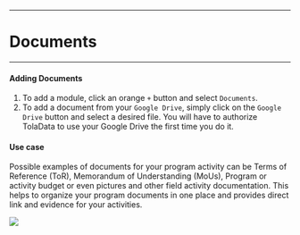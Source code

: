 ****
# Documents
---

#### Adding Documents

1. To add a module, click an orange `+` button and select `Documents`.
2. To add a document from your `Google Drive`, simply click on the `Google Drive` button and select a desired file. You will have to authorize TolaData to use your Google Drive the first time you do it.

#### Use case
Possible examples of documents for your program activity can be Terms of Reference \(ToR\), Memorandum of Understanding \(MoUs\), Program or activity budget or even pictures and other field activity documentation. This helps to organize your program documents in one place and provides direct link and evidence for your activities. 

![](/assets_en/act_documents.gif)